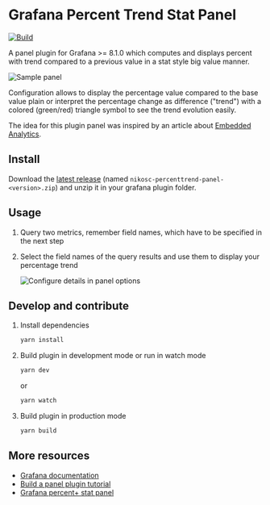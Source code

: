 # Grafana Percent Trend Stat Panel

[![Build](https://github.com/nikos/grafana-percent-trend-panel/workflows/CI/badge.svg)](https://github.com/nikos/grafana-percent-trend-panel/actions?query=workflow%3A%22CI%22)

A panel plugin for Grafana >= 8.1.0 which computes and displays percent with trend compared to a previous value in a 
stat style big value manner.

![Sample panel](https://raw.githubusercontent.com/nikos/grafana-percent-trend-panel/main/src/img/screenshots/panel-demo.png)

Configuration allows to display the percentage value compared to the base value plain or
interpret the percentage change as difference ("trend") with a colored (green/red) triangle symbol
to see the trend evolution easily.

The idea for this plugin panel was inspired by an article about [Embedded Analytics](https://www.revealbi.io/glossary/embedded-analytics).

## Install

Download the [latest release](https://github.com/nikos/grafana-percent-trend-panel/releases) (named 
`nikosc-percenttrend-panel-<version>.zip`) and unzip it in your grafana plugin folder.

## Usage

1. Query two metrics, remember field names, which have to be specified in the next step

2. Select the field names of the query results and use them to display your percentage trend

   ![Configure details in panel options](https://raw.githubusercontent.com/nikos/grafana-percent-trend-panel/main/src/img/screenshots/panel-options.png)

## Develop and contribute

1. Install dependencies

   ```bash
   yarn install
   ```

2. Build plugin in development mode or run in watch mode

   ```bash
   yarn dev
   ```

   or

   ```bash
   yarn watch
   ```

3. Build plugin in production mode

   ```bash
   yarn build
   ```

## More resources

- [Grafana documentation](https://grafana.com/docs/)
- [Build a panel plugin tutorial](https://grafana.com/tutorials/build-a-panel-plugin)
- [Grafana percent+ stat panel](https://github.com/JeanBaptisteWATENBERG/grafana-percent-plus)
